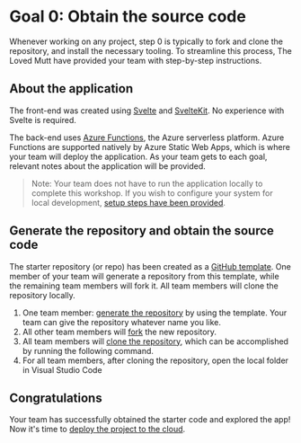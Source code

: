# Goal 0: Obtain the source code

Whenever working on any project, step 0 is typically to fork and clone the repository, and install the necessary tooling. To streamline this process, The Loved Mutt have provided your team with step-by-step instructions.

## About the application

The front-end was created using [Svelte](https://svelte.dev) and [SvelteKit](https://kit.svelte.dev). No experience with Svelte is required.

The back-end uses [Azure Functions](https://docs.microsoft.com/azure/azure-functions/functions-overview?WT.mc_id=academic-28005-chrhar), the Azure serverless platform. Azure Functions are supported natively by Azure Static Web Apps, which is where your team will deploy the application. As your team gets to each goal, relevant notes about the application will be provided.

> Note: Your team does not have to run the application locally to complete this workshop. If you wish to configure your system for local development, [setup steps have been provided](./4-optional-run-locally).

## Generate the repository and obtain the source code

The starter repository (or repo) has been created as a [GitHub template](https://docs.github.com/github/creating-cloning-and-archiving-repositories/creating-a-repository-on-github/creating-a-repository-from-a-template). One member of your team will generate a repository from this template, while the remaining team members will fork it. All team members will clone the repository locally.

1. One team member: [generate the repository](https://github.com/login?return_to=https%3A%2F%2Fgithub.com%2Fgeektrainer%2Floved-mutt%2Fgenerate) by using the template. Your team can give the repository whatever name you like.
1. All other team members will [fork](https://docs.github.com/github/getting-started-with-github/quickstart/fork-a-repo) the new repository.
1. All team members will [clone the repository](https://docs.github.com/github/creating-cloning-and-archiving-repositories/cloning-a-repository-from-github/cloning-a-repository), which can be accomplished by running the following command.
1. For all team members, after cloning the repository, open the local folder in Visual Studio Code

## Congratulations

Your team has successfully obtained the starter code and explored the app! Now it's time to [deploy the project to the cloud](1-deploy.md).
